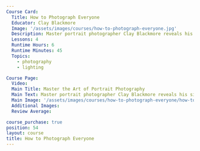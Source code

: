 ```yaml
---
Course Card:
  Title: How to Photograph Everyone
  Educator: Clay Blackmore
  Image: '/assets/images/courses/how-to-photograph-everyone.jpg'
  Description: Master portrait photographer Clay Blackmore reveals his signature techniques for photographing diverse subjects, from corporate headshots to wedding portraits.
  Lessons: 4
  Runtime Hours: 6
  Runtime Minutes: 45
  Topics:
    - photography
    - lighting

Course Page:
  Video:
  Main Title: Master the Art of Portrait Photography
  Main Text: Master portrait photographer Clay Blackmore reveals his signature techniques for photographing diverse subjects, from corporate headshots to wedding portraits.
  Main Image: '/assets/images/courses/how-to-photograph-everyone/how-to-photograph-everyone-main.jpg'
  Additional Images:
  Review Average:

course_purchase: true
position: 54
layout: course
title: How to Photograph Everyone
---
```



